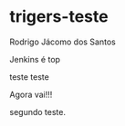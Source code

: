 # trigers-teste

Rodrigo Jácomo dos Santos

Jenkins é top


teste
teste

Agora vai!!!

segundo teste. 
